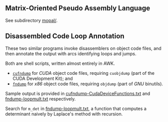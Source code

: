 Matrix-Oriented Pseudo Assembly Language
----------------------------------------

See subdirectory [mopal/](mopal/).


Disassembled Code Loop Annotation
----------------------------------

These two similar programs invoke disassemblers on object code files,
and then annotate the output with arcs identifying loops and jumps.

Both are shell scripts, written almost entirely in AWK.

  * [`cufndump`](cufndump) for _CUDA_ object code files, requiring `cuobjdump` (part of the CUDA Development Kit); and
  * [`fndump`](fndump) for _x86_ object code files, requiring `objdump` (part of _GNU_ binutils).

Sample output is provided in
[cufndump-CudaDeviceFunctions.txt](cufndump-CudaDeviceFunctions.txt)
and [fndump-loopmult.txt](fndump-loopmult.txt) respectively.

Search for `m_det` in [fndump-loopmult.txt](fndump-loopmult.txt), a
function that computes a determinant naively by Laplace's method with
recursion.
